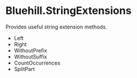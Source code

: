 # Bluehill.StringExtensions
Provides useful string extension methods.

* Left
* Right
* WithoutPrefix
* WithoutSuffix
* CountOccurrences
* SplitPart
